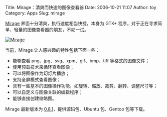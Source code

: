 Title: Mirage：清爽而快速的图像查看器
Date: 2006-10-21 11:07
Author: toy
Category: Apps
Slug: mirage

[Mirage](http://mirageiv.berlios.de)
界面十分清爽，执行速度相当快捷，本身为 GTK+
程序，对于正在寻求简单、轻量的图像查看器的朋友，不妨一试。

[![Mirage](http://i.linuxtoy.org/i/mirage_s.png)](http://i.linuxtoy.org/i/mirage.png)

当前，Mirage 让人感兴趣的特性包括下面一些：

-   能够查看 png、jpg、svg、xpm、gif、bmp、tiff 等格式的图像文件；
-   使用预载技术来循环查看图像；
-   可以将图像作为幻灯片播放；
-   支持全屏模式查看图像；
-   具有一些基本的图像操作功能，如旋转、缩放、裁剪、翻转、调整尺寸等；
-   可以自定义与图像关联的编辑程序；
-   能够直接创建缩略图。

Mirage 最新版本为
[0.8.1](http://mirageiv.berlios.de/download.html)，提供源码包、Ubuntu
包、Gentoo 包等下载。
